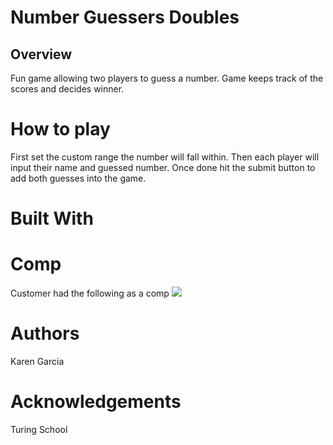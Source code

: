 # Number Guessers Doubles

## Overview
Fun game allowing two players to guess a number. Game keeps track of the scores and decides winner. 

# How to play
First set the custom range the number will fall within. Then each player will input their name and guessed number. Once done hit the submit button to add both guesses into the game. 

# Built With

# Comp
Customer had the following as a comp
<img src="http://frontend.turing.io/assets/images/projects/number-guesser/week2-numberguesser-01.jpg">

# Authors
Karen Garcia

# Acknowledgements
Turing School 
